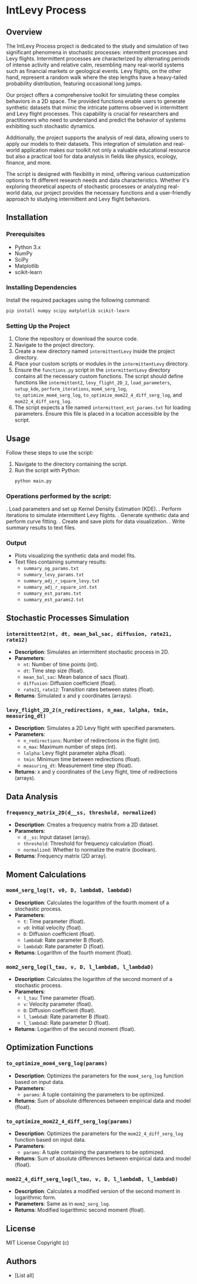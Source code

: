 # IntLevy Process

## Overview
The IntLevy Process project is dedicated to the study and simulation of two significant phenomena in stochastic processes: intermittent processes and Levy flights. Intermittent processes are characterized by alternating periods of intense activity and relative calm, resembling many real-world systems such as financial markets or geological events. Levy flights, on the other hand, represent a random walk where the step lengths have a heavy-tailed probability distribution, featuring occasional long jumps.

Our project offers a comprehensive toolkit for simulating these complex behaviors in a 2D space. The provided functions enable users to generate synthetic datasets that mimic the intricate patterns observed in intermittent and Levy flight processes. This capability is crucial for researchers and practitioners who need to understand and predict the behavior of systems exhibiting such stochastic dynamics.

Additionally, the project supports the analysis of real data, allowing users to apply our models to their datasets. This integration of simulation and real-world application makes our toolkit not only a valuable educational resource but also a practical tool for data analysis in fields like physics, ecology, finance, and more.

The script is designed with flexibility in mind, offering various customization options to fit different research needs and data characteristics. Whether it's exploring theoretical aspects of stochastic processes or analyzing real-world data, our project provides the necessary functions and a user-friendly approach to studying intermittent and Levy flight behaviors.


## Installation

### Prerequisites
- Python 3.x
- NumPy
- SciPy
- Matplotlib
- scikit-learn


### Installing Dependencies
Install the required packages using the following command:
```bash
pip install numpy scipy matplotlib scikit-learn
```
### Setting Up the Project


1. Clone the repository or download the source code.
2. Navigate to the project directory.
3. Create a new directory named `intermittentLevy` inside the project directory.
4. Place your custom scripts or modules in the `intermittentLevy` directory.
5. Ensure the `functions.py` script in the `intermittentLevy` directory contains all the necessary custom functions. The script should define functions like `intermittent2`, `levy_flight_2D_2`, `load_parameters`, `setup_kde`, `perform_iterations`, `mom4_serg_log`, `to_optimize_mom4_serg_log`, `to_optimize_mom22_4_diff_serg_log`, and `mom22_4_diff_serg_log`.
6. The script expects a file named `intermittent_est_params.txt` for loading parameters. Ensure this file is placed in a location accessible by the script.

## Usage
Follow these steps to use the script:
1. Navigate to the directory containing the script.
2. Run the script with Python:
   ```bash
   python main.py

### Operations performed by the script:
. Load parameters and set up Kernel Density Estimation (KDE).
. Perform iterations to simulate intermittent Levy flights.
. Generate synthetic data and perform curve fitting.
. Create and save plots for data visualization.
. Write summary results to text files.
### Output
- Plots visualizing the synthetic data and model fits.
- Text files containing summary results:
  - `summary_og_params.txt`
  - `summary_levy_params.txt`
  - `summary_adj_r_square_levy.txt`
  - `summary_adj_r_square_int.txt`
  - `summary_est_params.txt`
  - `summary_est_params2.txt`



## Stochastic Processes Simulation

### `intermittent2(nt, dt, mean_bal_sac, diffusion, rate21, rate12)`
- **Description**: Simulates an intermittent stochastic process in 2D.
- **Parameters**:
  - `nt`: Number of time points (int).
  - `dt`: Time step size (float).
  - `mean_bal_sac`: Mean balance of sacs (float).
  - `diffusion`: Diffusion coefficient (float).
  - `rate21`, `rate12`: Transition rates between states (float).
- **Returns**: Simulated x and y coordinates (arrays).

### `levy_flight_2D_2(n_redirections, n_max, lalpha, tmin, measuring_dt)`
- **Description**: Simulates a 2D Levy flight with specified parameters.
- **Parameters**:
  - `n_redirections`: Number of redirections in the flight (int).
  - `n_max`: Maximum number of steps (int).
  - `lalpha`: Levy flight parameter alpha (float).
  - `tmin`: Minimum time between redirections (float).
  - `measuring_dt`: Measurement time step (float).
- **Returns**: x and y coordinates of the Levy flight, time of redirections (arrays).

## Data Analysis

### `frequency_matrix_2D(d__ss, threshold, normalized)`
- **Description**: Creates a frequency matrix from a 2D dataset.
- **Parameters**:
  - `d__ss`: Input dataset (array).
  - `threshold`: Threshold for frequency calculation (float).
  - `normalized`: Whether to normalize the matrix (boolean).
- **Returns**: Frequency matrix (2D array).

## Moment Calculations

### `mom4_serg_log(t, v0, D, lambdaB, lambdaD)`
- **Description**: Calculates the logarithm of the fourth moment of a stochastic process.
- **Parameters**:
  - `t`: Time parameter (float).
  - `v0`: Initial velocity (float).
  - `D`: Diffusion coefficient (float).
  - `lambdaB`: Rate parameter B (float).
  - `lambdaD`: Rate parameter D (float).
- **Returns**: Logarithm of the fourth moment (float).

### `mom2_serg_log(l_tau, v, D, l_lambdaB, l_lambdaD)`
- **Description**: Calculates the logarithm of the second moment of a stochastic process.
- **Parameters**:
  - `l_tau`: Time parameter (float).
  - `v`: Velocity parameter (float).
  - `D`: Diffusion coefficient (float).
  - `l_lambdaB`: Rate parameter B (float).
  - `l_lambdaD`: Rate parameter D (float).
- **Returns**: Logarithm of the second moment (float).

## Optimization Functions

### `to_optimize_mom4_serg_log(params)`
- **Description**: Optimizes the parameters for the `mom4_serg_log` function based on input data.
- **Parameters**:
  - `params`: A tuple containing the parameters to be optimized.
- **Returns**: Sum of absolute differences between empirical data and model (float).

### `to_optimize_mom22_4_diff_serg_log(params)`
- **Description**: Optimizes the parameters for the `mom22_4_diff_serg_log` function based on input data.
- **Parameters**:
  - `params`: A tuple containing the parameters to be optimized.
- **Returns**: Sum of absolute differences between empirical data and model (float).

### `mom22_4_diff_serg_log(l_tau, v, D, l_lambdaB, l_lambdaD)`
- **Description**: Calculates a modified version of the second moment in logarithmic form.
- **Parameters**: Same as in `mom2_serg_log`.
- **Returns**: Modified logarithmic second moment (float).


## License
MIT License Copyright (c)

## Authors
- [List all]
